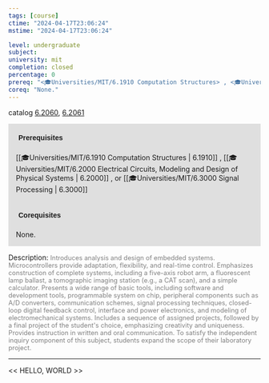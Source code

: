 ```yaml
---
tags: [course]
ctime: "2024-04-17T23:06:24"
mstime: "2024-04-17T23:06:24"

level: undergraduate
subject: 
university: mit
completion: closed
percentage: 0
prereq: "<🎓Universities/MIT/6.1910 Computation Structures> , <🎓Universities/MIT/6.2000 Electrical Circuits, Modeling and Design of Physical Systems> , or <🎓Universities/MIT/6.3000 Signal Processing>"
coreq: "None."
---
```


catalog [6.2060](http://student.mit.edu/catalog/m6b.html#6.2060), [6.2061](http://student.mit.edu/catalog/m6b.html#6.2061)

<span style="display: block; padding: 15px; background-color: rgb(100, 100, 100, 0.2);"><font id="m_prereq3351_0" style="display: block; font-family: Arial, sans-serif; font-weight: bold; padding: 5px">Prerequisites</font><br><span id="prereq3351_0">[[🎓Universities/MIT/6.1910 Computation Structures | 6.1910]] , [[🎓Universities/MIT/6.2000 Electrical Circuits, Modeling and Design of Physical Systems | 6.2000]] , or [[🎓Universities/MIT/6.3000 Signal Processing | 6.3000]]</span></span>
<span style="display: block; padding: 15px; background-color: rgb(100, 100, 100, 0.2);"><font id="m_coreq3351_0" style="display: block; font-family: Arial, sans-serif; font-weight: bold; padding: 5px">Corequisites</font><br><span id="coreq3351_0">None.</span></span>

<font style="">Description:</font>
<font style="color: grey; font-size: 0.8rem;">Introduces analysis and design of embedded systems. Microcontrollers provide adaptation, flexibility, and real-time control. Emphasizes construction of complete systems, including a five-axis robot arm, a fluorescent lamp ballast, a tomographic imaging station (e.g., a CAT scan), and a simple calculator. Presents a wide range of basic tools, including software and development tools, programmable system on chip, peripheral components such as A/D converters, communication schemes, signal processing techniques, closed-loop digital feedback control, interface and power electronics, and modeling of electromechanical systems. Includes a sequence of assigned projects, followed by a final project of the student's choice, emphasizing creativity and uniqueness. Provides instruction in written and oral communication. To satisfy the independent inquiry component of this subject, students expand the scope of their laboratory project.</font>



---

<< HELLO, WORLD >>
